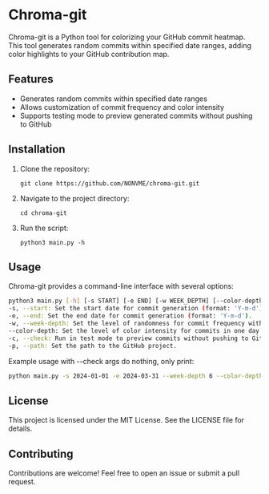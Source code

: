 # Chroma-git

Chroma-git is a Python tool for colorizing your GitHub commit heatmap. This tool generates random commits within specified date ranges, adding color highlights to your GitHub contribution map.

## Features

- Generates random commits within specified date ranges
- Allows customization of commit frequency and color intensity
- Supports testing mode to preview generated commits without pushing to GitHub

## Installation

1. Clone the repository:

    ```
    git clone https://github.com/NONVME/chroma-git.git
    ```

2. Navigate to the project directory:

    ```
    cd chroma-git
    ```

3. Run the script:

    ```
    python3 main.py -h
    ```

## Usage

Chroma-git provides a command-line interface with several options:

```bash
python3 main.py [-h] [-s START] [-e END] [-w WEEK_DEPTH] [--color-depth COLOR_DEPTH] [-c] [-p PATH]
-s, --start: Set the start date for commit generation (format: 'Y-m-d').
-e, --end: Set the end date for commit generation (format: 'Y-m-d').
-w, --week-depth: Set the level of randomness for commit frequency within weeks.
--color-depth: Set the level of color intensity for commits in one day.
-c, --check: Run in test mode to preview commits without pushing to GitHub.
-p, --path: Set the path to the GitHub project.
```

Example usage with --check args do nothing, only print:

```bash
python main.py -s 2024-01-01 -e 2024-03-31 --week-depth 6 --color-depth 3 --check -p /path/to/your/github/fake-private-project
```

## License
This project is licensed under the MIT License. See the LICENSE file for details.

## Contributing
Contributions are welcome! Feel free to open an issue or submit a pull request.
